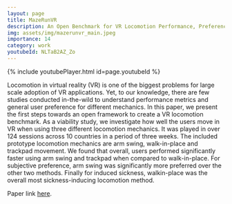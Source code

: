 ```yaml
---
layout: page
title: MazeRunVR
description: An Open Benchmark for VR Locomotion Performance, Preference and Sickness in the Wild
img: assets/img/mazerunvr_main.jpeg
importance: 14
category: work
youtubeId: NLTaB2AZ_Zo
---
```


{% include youtubePlayer.html id=page.youtubeId %}

Locomotion in virtual reality (VR) is one of the biggest problems for large scale adoption of VR applications. Yet, to our knowledge, there are few studies conducted in-the-wild to understand performance metrics and general user preference for different mechanics. In this paper, we present the first steps towards an open framework to create a VR locomotion benchmark. As a viability study, we investigate how well the users move in VR when using three different locomotion mechanics. It was played in over 124 sessions across 10 countries in a period of three weeks. The included prototype locomotion mechanics are arm swing, walk-in-place and trackpad movement. We found that overall, users performed significantly faster using arm swing and trackpad when compared to walk-in-place. For subjective preference, arm swing was significantly more preferred over the other two methods. Finally for induced sickness, walkin-place was the overall most sickness-inducing locomotion method. 

Paper link <a href='https://yunsuenpai.com/assets/pdf/mazerunvr.pdf'>here</a>.